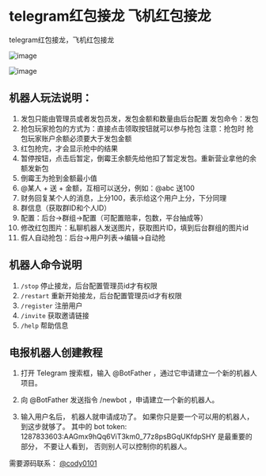 # telegram红包接龙 飞机红包接龙

telegram红包接龙，飞机红包接龙

![image](https://github.com/user-attachments/assets/f8f1537a-09a0-42ad-81ae-3c1d4d6c36cc)


![image](https://github.com/user-attachments/assets/0bd24603-45bc-4c42-94b2-79dcb2d4f01e)


## 机器人玩法说明：

1. 发包只能由管理员或者发包员发，发包金额和数量由后台配置
    发包命令：发包
2. 抢包玩家抢包的方式为：直接点击领取按钮就可以参与抢包
   注意：抢包时 抢包玩家账户余额必须要大于发包金额
3. 红包抢完，才会显示抢中的结果
4. 暂停按钮，点击后暂定，倒霉王余额先给他扣了暂定发包。重新营业拿他的余额发新包
5. 倒霉王为抢到金额最小值
6. @某人 + 送 + 金额，互相可以送分，例如：@abc 送100
7. 财务回复某个人的消息，上分100，表示给这个用户上分，下分同理
8. 群信息（获取群ID和个人ID）
9. 配置：后台->群组->配置（可配置赔率，包数，平台抽成等）
10. 修改红包图片：私聊机器人发送图片，获取图片ID，填到后台群组的图片id
11. 假人自动抢包：后台->用户列表->编辑->自动抢


## 机器人命令说明

1. `/stop` 停止接龙，后台配置管理员id才有权限
2. `/restart` 重新开始接龙，后台配置管理员id才有权限
3. `/register` 注册用户
4. `/invite` 获取邀请链接
5. `/help` 帮助信息





## 电报机器人创建教程

1. 打开 Telegram 搜索框，输入 @BotFather ，通过它申请建立一个新的机器人项目。

2. 向 @BotFather 发送指令 /newbot ，申请建立一个新的机器人。

3. 输入用户名后， 机器人就申请成功了。 如果你只是要一个可以用的机器人， 到这步就够了。 其中的 bot token: 1287833603:AAGmx9hQq6ViT3km0_77z8psBGqUKfdpSHY 是最重要的部分， 不要让人看到， 否则别人可以控制你的机器人。

需要源码联系： [@cody0101](https://t.me/cody0101) 

